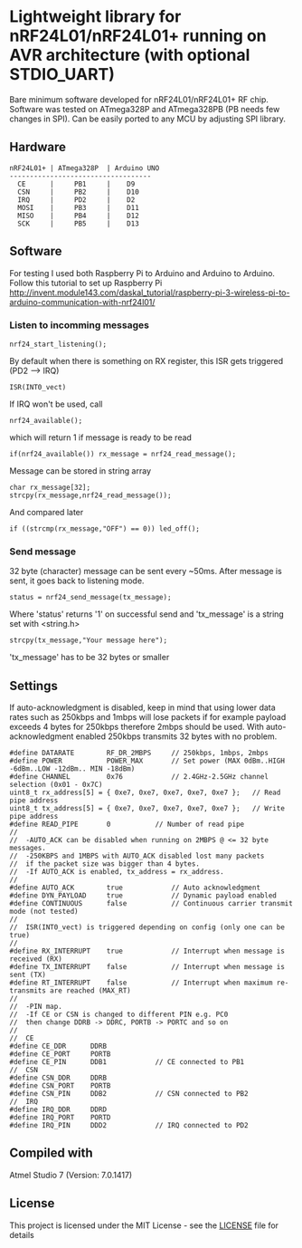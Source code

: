 # Lightweight library for nRF24L01/nRF24L01+ running on AVR architecture (with optional STDIO_UART)

Bare minimum software developed for nRF24L01/nRF24L01+ RF chip. Software was tested on ATmega328P and ATmega328PB (PB needs few changes in SPI). Can be easily ported to any MCU by adjusting SPI library.

## Hardware

```
nRF24L01+ | ATmega328P  | Arduino UNO
-----------------------------------
  CE      |     PB1     |    D9
  CSN     |     PB2     |    D10
  IRQ     |     PD2     |    D2
  MOSI    |     PB3     |    D11
  MISO    |     PB4     |    D12
  SCK     |     PB5     |    D13
```

## Software

For testing I used both Raspberry Pi to Arduino and Arduino to Arduino. Follow this tutorial to set up Raspberry Pi http://invent.module143.com/daskal_tutorial/raspberry-pi-3-wireless-pi-to-arduino-communication-with-nrf24l01/

### Listen to incomming messages

```
nrf24_start_listening();
```
By default when there is something on RX register, this ISR gets triggered (PD2 --> IRQ)
```
ISR(INT0_vect) 
```
If IRQ won't be used, call
```
nrf24_available();
```
which will return 1 if message is ready to be read
```
if(nrf24_available()) rx_message = nrf24_read_message();
```
Message can be stored in string array
```
char rx_message[32];
strcpy(rx_message,nrf24_read_message());
```
And compared later
```
if ((strcmp(rx_message,"OFF") == 0)) led_off();
```
### Send message

32 byte (character) message can be sent every ~50ms. After message is sent, it goes back to listening mode.

```
status = nrf24_send_message(tx_message);
```
Where 'status' returns '1' on successful send and 'tx_message' is a string set with <string.h>
```
strcpy(tx_message,"Your message here");
```
'tx_message' has to be 32 bytes or smaller

## Settings

If auto-acknowledgment is disabled, keep in mind that using lower data rates such as 250kbps and 1mbps will lose packets if for example payload exceeds 4 bytes for 250kbps therefore 2mbps should be used. With auto-acknowledgment enabled 250kbps transmits 32 bytes with no problem.

```
#define DATARATE		RF_DR_2MBPS		// 250kbps, 1mbps, 2mbps
#define POWER			POWER_MAX		// Set power (MAX 0dBm..HIGH -6dBm..LOW -12dBm.. MIN -18dBm)
#define CHANNEL			0x76			// 2.4GHz-2.5GHz channel selection (0x01 - 0x7C)
uint8_t rx_address[5] = { 0xe7, 0xe7, 0xe7, 0xe7, 0xe7 };	// Read pipe address
uint8_t tx_address[5] = { 0xe7, 0xe7, 0xe7, 0xe7, 0xe7 };	// Write pipe address
#define READ_PIPE		0			// Number of read pipe
//
//	-AUTO_ACK can be disabled when running on 2MBPS @ <= 32 byte messages.
//	-250KBPS and 1MBPS with AUTO_ACK disabled lost many packets
//	if the packet size was bigger than 4 bytes.
//	-If AUTO_ACK is enabled, tx_address = rx_address.
//
#define AUTO_ACK		true			// Auto acknowledgment
#define DYN_PAYLOAD		true			// Dynamic payload enabled			
#define CONTINUOUS		false			// Continuous carrier transmit mode (not tested)
//
//	ISR(INT0_vect) is triggered depending on config (only one can be true)
//
#define RX_INTERRUPT	true			// Interrupt when message is received (RX)
#define TX_INTERRUPT	false			// Interrupt when message is sent (TX)
#define RT_INTERRUPT	false			// Interrupt when maximum re-transmits are reached (MAX_RT)
//
//	-PIN map. 
//	-If CE or CSN is changed to different PIN e.g. PC0
//	then change DDRB -> DDRC, PORTB -> PORTC and so on
//
//	CE
#define CE_DDR		DDRB
#define CE_PORT		PORTB
#define CE_PIN		DDB1			// CE connected to PB1
//	CSN
#define CSN_DDR		DDRB
#define CSN_PORT	PORTB
#define CSN_PIN		DDB2			// CSN connected to PB2
//	IRQ
#define IRQ_DDR		DDRD
#define IRQ_PORT	PORTD
#define IRQ_PIN		DDD2			// IRQ connected to PD2
```

## Compiled with

Atmel Studio 7 (Version: 7.0.1417)


## License

This project is licensed under the MIT License - see the [LICENSE](LICENSE) file for details

